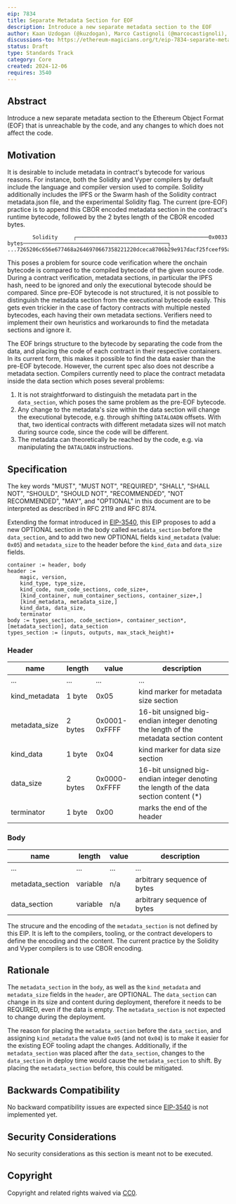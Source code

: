 ```yaml
---
eip: 7834
title: Separate Metadata Section for EOF
description: Introduce a new separate metadata section to the EOF
author: Kaan Uzdogan (@kuzdogan), Marco Castignoli (@marcocastignoli), Manuel Wedler (@manuelwedler)
discussions-to: https://ethereum-magicians.org/t/eip-7834-separate-metadata-section-for-eof/22138
status: Draft
type: Standards Track
category: Core
created: 2024-12-06
requires: 3540
---
```


## Abstract

Introduce a new separate metadata section to the Ethereum Object Format (EOF) that is unreachable by the code, and any changes to which does not affect the code.

## Motivation

It is desirable to include metadata in contract's bytecode for various reasons. For instance, both the Solidity and Vyper compilers by default include the language and compiler version used to compile. Solidity additionally includes the IPFS or the Swarm hash of the Solidity contract metadata.json file, and the experimental Solidity flag. The current (pre-EOF) practice is to append this CBOR encoded metadata section in the contract's runtime bytecode, followed by the 2 bytes length of the CBOR encoded bytes.

```
        Solidity     ┌──────────────────────────────────────────0x0033 bytes──────────────────────────────────────────────┐
...7265206c656e677468a2646970667358221220dceca8706b29e917dacf25fceef95acac8d90d765ac926663ce4096195952b6164736f6c634300060b0033
```

This poses a problem for source code verification where the onchain bytecode is compared to the compiled bytecode of the given source code. During a contract verification, metadata sections, in particular the IPFS hash, need to be ignored and only the executional bytecode should be compared. Since pre-EOF bytecode is not structured, it is not possible to distinguish the metadata section from the executional bytecode easily. This gets even trickier in the case of factory contracts with multiple nested bytecodes, each having their own metadata sections. Verifiers need to implement their own heuristics and workarounds to find the metadata sections and ignore it.

The EOF brings structure to the bytecode by separating the code from the data, and placing the code of each contract in their respective containers. In its current form, this makes it possible to find the data easier than the pre-EOF bytecode. However, the current spec also does not describe a metadata section. Compilers currently need to place the contract metadata inside the data section which poses several problems:

1. It is not straightforward to distinguish the metadata part in the `data_section`, which poses the same problem as the pre-EOF bytecode.
2. Any change to the metadata's size within the data section will change the executional bytecode, e.g. through shifting `DATALOADN` offsets. With that, two identical contracts with different metadata sizes will not match during source code, since the code will be different.
3. The metadata can theoretically be reached by the code, e.g. via manipulating the `DATALOADN` instructions.

## Specification

The key words "MUST", "MUST NOT", "REQUIRED", "SHALL", "SHALL NOT", "SHOULD", "SHOULD NOT", "RECOMMENDED", "NOT RECOMMENDED", "MAY", and "OPTIONAL" in this document are to be interpreted as described in RFC 2119 and RFC 8174.

Extending the format introduced in [EIP-3540](./eip-3540.md), this EIP proposes to add a new OPTIONAL section in the body called `metadata_section` before the `data_section`, and to add two new OPTIONAL fields `kind_metadata` (value: `0x05`) and `metadata_size` to the header before the `kind_data` and `data_size` fields.

```
container := header, body
header :=
    magic, version,
    kind_type, type_size,
    kind_code, num_code_sections, code_size+,
    [kind_container, num_container_sections, container_size+,]
    [kind_metadata, metadata_size,]
    kind_data, data_size,
    terminator
body := types_section, code_section+, container_section*, [metadata_section], data_section
types_section := (inputs, outputs, max_stack_height)+
```

### Header

| name          | length  | value         | description                                                                             |
| ------------- | ------- | ------------- | --------------------------------------------------------------------------------------- |
| ...           | ...     | ...           | ...                                                                                     |
| kind_metadata | 1 byte  | 0x05          | kind marker for metadata size section                                                   |
| metadata_size | 2 bytes | 0x0001-0xFFFF | 16-bit unsigned big-endian integer denoting the length of the metadata section content  |
| kind_data     | 1 byte  | 0x04          | kind marker for data size section                                                       |
| data_size     | 2 bytes | 0x0000-0xFFFF | 16-bit unsigned big-endian integer denoting the length of the data section content (\*) |
| terminator    | 1 byte  | 0x00          | marks the end of the header                                                             |

### Body

| name             | length   | value | description                 |
| ---------------- | -------- | ----- | --------------------------- |
| ...              | ...      | ...   | ...                         |
| metadata_section | variable | n/a   | arbitrary sequence of bytes |
| data_section     | variable | n/a   | arbitrary sequence of bytes |

The strucure and the encoding of the `metadata_section` is not defined by this EIP. It is left to the compilers, tooling, or the contract developers to define the encoding and the content. The current practice by the Solidity and Vyper compilers is to use CBOR encoding.

## Rationale

The `metadata_section` in the `body`, as well as the `kind_metadata` and `metadata_size` fields in the `header`, are OPTIONAL. The `data_section` can change in its size and content during deployment, therefore it needs to be REQUIRED, even if the data is empty. The `metadata_section` is not expected to change during the deployment.

The reason for placing the `metadata_section` before the `data_section`, and assigning `kind_metadata` the value `0x05` (and not `0x04`) is to make it easier for the existing EOF tooling adapt the changes. Additionally, if the `metadata_section` was placed after the `data_section`, changes to the `data_section` in deploy time would cause the `metadata_section` to shift. By placing the `metadata_section` before, this could be mitigated.

## Backwards Compatibility

No backward compatibility issues are expected since [EIP-3540](./eip-3540.md) is not implemented yet.

## Security Considerations

No security considerations as this section is meant not to be executed.

## Copyright

Copyright and related rights waived via [CC0](../LICENSE.md).
